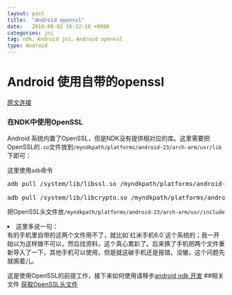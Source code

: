 ```yaml
---
layout: post
title:  "Android openssl"
date:   2016-08-02 16:32:18 +0800
categories: jni
tag: ndk、Android jni、Android openssl
type: Android
---
```

# Android 使用自带的openssl
[原文连接][1]

### 在NDK中使用OpenSSL
Android 系统内置了OpenSSL，但是NDK没有提供相对应的库。这里需要把OpenSSL的<code>.so</code>文件放到`/myndkpath/platforms/android-23/arch-arm/usr/lib`下即可：

这里使用`adb`命令
<pre >
adb pull /system/lib/libssl.so /myndkpath/platforms/android-23/arch-arm/usr/lib<br />
adb pull /system/lib/libcrypto.so /myndkpath/platforms/android-23/arch-arm/usr/lib
</pre>
把OpenSSL头文件放`/myndkpath/platforms/android-23/arch-arm/usr/include`
<li>这里多说一句：</li>
有的手机里自带的这两个文件用不了，就比如`红米手机6.0`这个系统的；我一开始以为这样做不可以，然后找资料，这个真心累趴了。后来换了手机把两个文件重新导入了一下，其他手机可以使用，但是就这破手机还是报错。没辙，这个问题先就阁着儿。

这是使用OpenSSL的前提工作，接下来如何使用请移步[android ndk 开发][4]
##相关文件
[获取OpenSSL头文件][3]




















[1]:https://dangfan.me/zh-Hans/posts/android-ndk-openssl
[2]:https://github.com/xiaoxiaoying/Directory-Collect/android/decrypt_wechat_database.md
[3]:https://github.com/guardianproject/openssl-android/tree/master/include/openssl
[4]:{{'/jni/2016/08/02/ANDROID_JNI'}}
